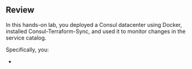 ## Review

In this hands-on lab, you deployed a Consul datacenter using Docker,
installed Consul-Terraform-Sync, and used it to monitor changes in the service
catalog.

Specifically, you:

- 